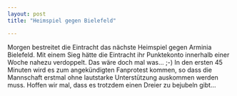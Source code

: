 ```yaml
---
layout: post
title: "Heimspiel gegen Bielefeld"

---
```


Morgen bestreitet die Eintracht das nächste Heimspiel gegen Arminia Bielefeld. Mit einem Sieg hätte die Eintracht ihr Punktekonto innerhalb einer Woche nahezu verdoppelt. Das wäre doch mal was... ;-) In den ersten 45 Minuten wird es zum angekündigten Fanprotest kommen, so dass die Mannschaft erstmal ohne lautstarke Unterstützung auskommen werden muss. Hoffen wir mal, dass es trotzdem einen Dreier zu bejubeln gibt...


